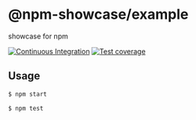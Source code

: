 # @npm-showcase/example

showcase for npm

[![Continuous Integration](https://github.com/atian25/npm-showcase/actions/workflows/nodejs.yml/badge.svg)](https://github.com/atian25/npm-showcase/actions/workflows/nodejs.yml)
[![Test coverage](https://img.shields.io/codecov/c/github/atian25/npm-showcase.svg?style=flat-square)](https://codecov.io/gh/atian25/npm-showcase)

## Usage

```bash
$ npm start

$ npm test
```
